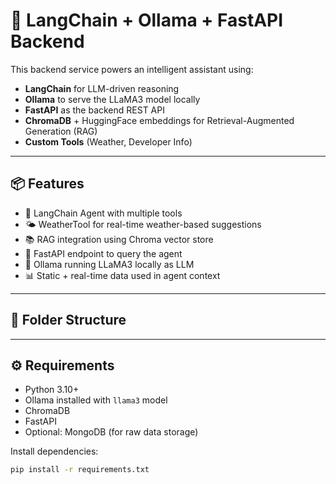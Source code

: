 # 🧠 LangChain + Ollama + FastAPI Backend

This backend service powers an intelligent assistant using:

- **LangChain** for LLM-driven reasoning
- **Ollama** to serve the LLaMA3 model locally
- **FastAPI** as the backend REST API
- **ChromaDB** + HuggingFace embeddings for Retrieval-Augmented Generation (RAG)
- **Custom Tools** (Weather, Developer Info)

---

## 📦 Features

- 🔗 LangChain Agent with multiple tools
- 🌤️ WeatherTool for real-time weather-based suggestions
- 📚 RAG integration using Chroma vector store
- 🚀 FastAPI endpoint to query the agent
- 🧠 Ollama running LLaMA3 locally as LLM
- 📊 Static + real-time data used in agent context

---

## 📁 Folder Structure


---

## ⚙️ Requirements

- Python 3.10+
- Ollama installed with `llama3` model
- ChromaDB
- FastAPI
- Optional: MongoDB (for raw data storage)

Install dependencies:

```bash
pip install -r requirements.txt
